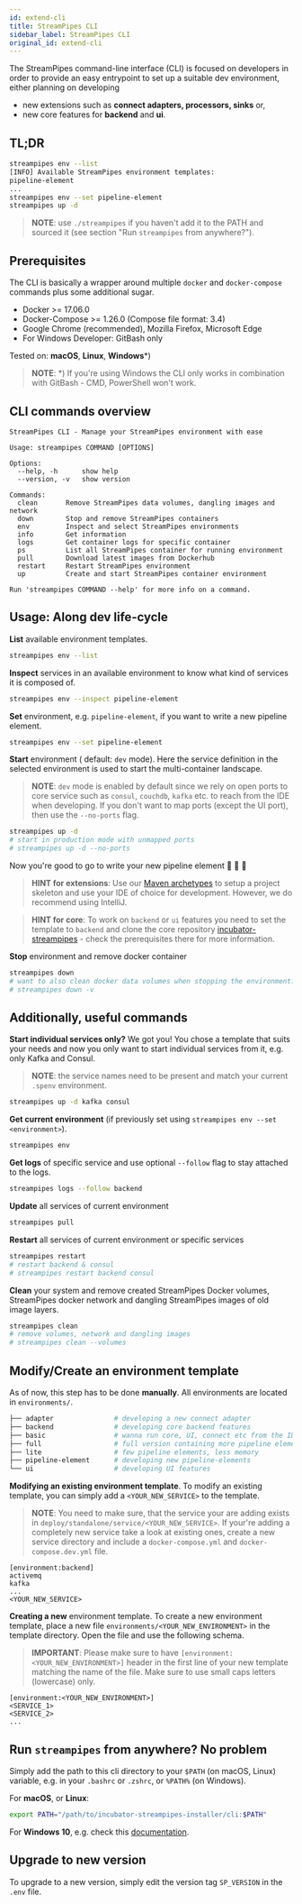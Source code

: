 ```yaml
---
id: extend-cli
title: StreamPipes CLI
sidebar_label: StreamPipes CLI
original_id: extend-cli
---
```


The StreamPipes command-line interface (CLI) is focused on developers in order to provide an easy entrypoint to set up a suitable dev environment, either planning on developing

* new extensions such as **connect adapters, processors, sinks** or,
* new core features for **backend** and **ui**.

## TL;DR

```bash
streampipes env --list
[INFO] Available StreamPipes environment templates:
pipeline-element
...
streampipes env --set pipeline-element
streampipes up -d
```
> **NOTE**: use `./streampipes` if you haven't add it to the PATH and sourced it (see section "Run `streampipes` from anywhere?").

## Prerequisites
The CLI is basically a wrapper around multiple `docker` and `docker-compose` commands plus some additional sugar.

* Docker >= 17.06.0
* Docker-Compose >= 1.26.0 (Compose file format: 3.4)
* Google Chrome (recommended), Mozilla Firefox, Microsoft Edge
* For Windows Developer: GitBash only


Tested on: **macOS**, **Linux**, **Windows***)

> **NOTE**: *) If you're using Windows the CLI only works in combination with GitBash - CMD, PowerShell won't work.


## CLI commands overview

```
StreamPipes CLI - Manage your StreamPipes environment with ease

Usage: streampipes COMMAND [OPTIONS]

Options:
  --help, -h      show help
  --version, -v   show version

Commands:
  clean       Remove StreamPipes data volumes, dangling images and network
  down        Stop and remove StreamPipes containers
  env         Inspect and select StreamPipes environments
  info        Get information
  logs        Get container logs for specific container
  ps          List all StreamPipes container for running environment
  pull        Download latest images from Dockerhub
  restart     Restart StreamPipes environment
  up          Create and start StreamPipes container environment

Run 'streampipes COMMAND --help' for more info on a command.
```

## Usage: Along dev life-cycle

**List** available environment templates.
```bash
streampipes env --list
```

**Inspect** services in an available environment to know what kind of services it is composed of.
```bash
streampipes env --inspect pipeline-element
```

**Set** environment, e.g. `pipeline-element`, if you want to write a new pipeline element.
```bash
streampipes env --set pipeline-element
```

**Start** environment ( default: `dev` mode). Here the service definition in the selected environment is used to start the multi-container landscape.
> **NOTE**: `dev` mode is enabled by default since we rely on open ports to core service such as `consul`, `couchdb`, `kafka` etc. to reach from the IDE when developing. If you don't want to map ports (except the UI port), then use the `--no-ports` flag.

```bash
streampipes up -d
# start in production mode with unmapped ports
# streampipes up -d --no-ports
```
Now you're good to go to write your new pipeline element :tada: :tada: :tada:

> **HINT for extensions**: Use our [Maven archetypes](https://streampipes.apache.org/docs/docs/dev-guide-archetype/) to setup a project skeleton and use your IDE of choice for development. However, we do recommend using IntelliJ.

> **HINT for core**: To work on `backend` or `ui` features you need to set the template to `backend` and clone the core repository [incubator-streampipes](https://github.com/apache/incubator-streampipes) - check the prerequisites there for more information.

**Stop** environment and remove docker container
```bash
streampipes down
# want to also clean docker data volumes when stopping the environment?
# streampipes down -v
```

## Additionally, useful commands

**Start individual services only?** We got you! You chose a template that suits your needs and now you only want to start individual services from it, e.g. only Kafka and Consul.

> **NOTE**: the service names need to be present and match your current `.spenv` environment.

```bash
streampipes up -d kafka consul
```

**Get current environment** (if previously set using `streampipes env --set <environment>`).
```bash
streampipes env
```

**Get logs** of specific service and use optional `--follow` flag to stay attached to the logs.
```bash
streampipes logs --follow backend
```

**Update** all services of current environment
```bash
streampipes pull
```

**Restart** all services of current environment or specific services
```bash
streampipes restart
# restart backend & consul
# streampipes restart backend consul
```

**Clean** your system and remove created StreamPipes Docker volumes, StreamPipes docker network and dangling StreamPipes images of old image layers.
```bash
streampipes clean
# remove volumes, network and dangling images
# streampipes clean --volumes
```

## Modify/Create an environment template
As of now, this step has to be done **manually**. All environments are located in `environments/`.

```bash
├── adapter               # developing a new connect adapter
├── backend               # developing core backend features
├── basic                 # wanna run core, UI, connect etc from the IDE?
├── full                  # full version containing more pipeline elements
├── lite                  # few pipeline elements, less memory  
├── pipeline-element      # developing new pipeline-elements
└── ui                    # developing UI features
```
**Modifying an existing environment template**. To modify an existing template, you can simply add a `<YOUR_NEW_SERVICE>` to the template.
> **NOTE**: You need to make sure, that the service your are adding exists in `deploy/standalone/service/<YOUR_NEW_SERVICE>`. If your're adding a completely new service take a look at existing ones, create a new service directory and include a `docker-compose.yml` and `docker-compose.dev.yml` file.

```
[environment:backend]
activemq
kafka
...
<YOUR_NEW_SERVICE>
```

**Creating a new** environment template. To create a new environment template, place a new file `environments/<YOUR_NEW_ENVIRONMENT>` in the template directory. Open the file and use the following schema.
> **IMPORTANT**: Please make sure to have `[environment:<YOUR_NEW_ENVIRONMENT>]` header in the first line of your new template matching the name of the file. Make sure to use small caps letters (lowercase) only.

```
[environment:<YOUR_NEW_ENVIRONMENT>]
<SERVICE_1>
<SERVICE_2>
...
```

## Run `streampipes` from anywhere? No problem
Simply add the path to this cli directory to your `$PATH` (on macOS, Linux) variable, e.g. in your `.bashrc` or `.zshrc`, or `%PATH%` (on Windows).

For **macOS**, or **Linux**:

```bash
export PATH="/path/to/incubator-streampipes-installer/cli:$PATH"
```

For **Windows 10**, e.g. check this [documentation](https://helpdeskgeek.com/windows-10/add-windows-path-environment-variable/).


## Upgrade to new version
To upgrade to a new version, simply edit the version tag `SP_VERSION` in the `.env` file.
